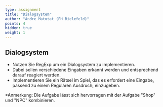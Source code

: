 ```yaml
---
type: assignment
title: "Dialogsystem"
author: "Andre Matutat (FH Bielefeld)"
points: 4
hidden: true
weight: 1
---
```


## Dialogsystem

- Nutzen Sie RegExp um ein Dialogsystem zu implementieren.
- Dabei sollen verschiedene Eingaben erkannt werden und entsprechend darauf reagiert werden.
- Implementieren Sie ein Rätsel im Spiel, das es erfordert eine Eingabe, passend zu einem Regulären Ausdruch, einzugeben.

*Anmerkung: Die Aufgabe lässt sich hervorragen mit der Aufgabe "Shop" und "NPC" kombinieren.

